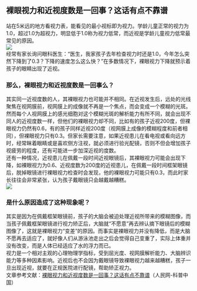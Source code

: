 ## 裸眼视力和近视度数是一回事？这话有点不靠谱  
站在5米远的地方看视力表，能看见的最小视标即为视力。学龄儿童正常的视力为1.0，超过1.0为超视力，明显低于1.0称为视力低常，而近视是学龄儿童视力低常最常见的原因。  
![](http://cdncms.v-keep.cn/wp-content/uploads/2020/01/2423r.jpg)  
经常有家长询问眼科医生：“医生，我家孩子去年检查视力时还是1.0，今年怎么突然下降到了0.3？下降的速度怎么这么快？”在多数情况下，裸眼视力下降就预示着孩子的眼睛出现了近视。  
### 那么，裸眼视力和近视度数是一回事么？  
其实同一近视度数的人，其裸眼视力也可能并不相同。在近视发生后，远处的光线聚焦在视网膜前，视网膜上的成像就不再是一个焦点，而会变成一个模糊的光斑。然而每个人视网膜上的感光细胞对这个模糊光斑的解析能力有所不同，就会出现不同人的近视度数一样，但他们的裸眼视力却不同，比如有的孩子近视200度，但裸眼视力仍然有0.6，有的孩子同样近视200度（视网膜上成像的模糊程度和前者相同），但裸眼视力只有0.3。但家长需要注意，如果近视患儿在看电视或看向远方时，经常眯着眼睛或是喜欢侧方注视，就必须进行验光配镜，否则不但会增加孩子视疲劳的程度，还有可能进一步加深近视的度数。  
还有一种情况，近视患儿在佩戴一段时间近视眼镜后，其裸眼视力可能会出现下降，如裸眼视力为0.6、近视度数为200度的近视患儿，在佩戴一段时间框架眼镜后，脱掉眼镜进行裸眼视力检查时会发现，他的裸眼视力可能只有0.3，而此时家长往往会非常紧张，认为孩子戴眼镜只会越戴越糟糕。  
![](http://cdncms.v-keep.cn/wp-content/uploads/2020/01/u30772969241771293864fm26gp0.jpg)  
### 是什么原因造成了这种现象呢？  
其实是因为在佩戴框架眼镜前，孩子的大脑会被迫处理近视所带来的模糊图像，而当孩子佩戴框架眼镜进行视力矫正后，大脑就“不愿意”再去辨认摘下眼镜后的模糊图像了，这就是裸眼视力“变差”的原因。而事实是裸眼视力并没有降低，而是大脑不愿再去适应了，就好像人们从游泳池走出之后会觉得自己变重了，实际上体重并没有改变，而是人体已经适应了水的浮力而已。  
视力是一个相对主观的心理物理学指标，受到屈光度、视网膜解析能力、大脑辨识能力等多种因素影响。近视后也不会因为戴眼镜导致裸眼视力越来越糟糕，孩子一旦出现近视，就要在正规医院进行配镜，帮助矫正视力。  
文章参考文献：<a href="http://health.people.com.cn/n1/2017/0511/c404177-29269001.html">裸眼视力和近视度数是一回事？这话有点不靠谱</a>（人民网-科普中国）  
